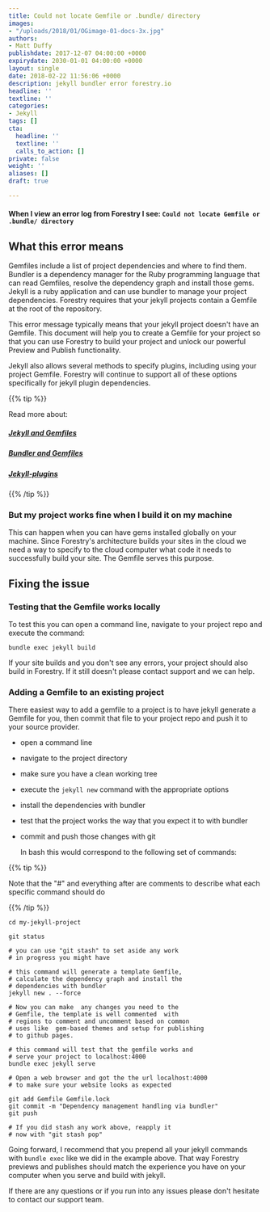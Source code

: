 ```yaml
---
title: Could not locate Gemfile or .bundle/ directory
images:
- "/uploads/2018/01/OGimage-01-docs-3x.jpg"
authors:
- Matt Duffy
publishdate: 2017-12-07 04:00:00 +0000
expirydate: 2030-01-01 04:00:00 +0000
layout: single
date: 2018-02-22 11:56:06 +0000
description: jekyll bundler error forestry.io
headline: ''
textline: ''
categories:
- Jekyll
tags: []
cta:
  headline: ''
  textline: ''
  calls_to_action: []
private: false
weight: ''
aliases: []
draft: true

---
```

#### When I view an error log from Forestry I see: `Could not locate Gemfile or .bundle/ directory`

## What this error means

Gemfiles include a list of project dependencies and where to find them.  Bundler is a dependency manager for the Ruby programming language that can read Gemfiles, resolve the dependency graph and install those gems.  Jekyll is a ruby application and can use bundler to manage your project dependencies.  Forestry requires that your jekyll projects contain a Gemfile at the root of the repository.

This error message typically means that your jekyll project doesn't have an Gemfile.  This document will help you to create a Gemfile for your project so that you can use Forestry to build your project and unlock our powerful Preview and Publish functionality.

Jekyll also allows several methods to specify plugins, including using your project Gemfile.  Forestry will continue to support all of these options specifically for jekyll plugin dependencies.

{{% tip %}}

Read more about:

##### [Jekyll and Gemfiles](https://jekyllrb.com/docs/quickstart/#about-bundler)

##### [Bundler and Gemfiles](http://bundler.io/)

##### [Jekyll-plugins](https://jekyllrb.com/docs/plugins/)

{{% /tip %}}

### But my project works fine when I build it on my machine

This can happen when you can have gems installed globally on your machine.  Since Forestry's architecture builds your sites in the cloud we need a way to specify to the cloud computer what code it needs to successfully build your site.  The Gemfile serves this purpose.

## Fixing the issue

### Testing that the Gemfile works locally

To test this you can open a command line, navigate to your  project repo and execute the command:

    bundle exec jekyll build

If  your site builds and you don't see any errors, your project should also build in Forestry.  If it still doesn't please contact support and we can help.

### Adding a Gemfile to an existing project

There easiest way to add a gemfile to a project is to have jekyll generate a Gemfile for you, then commit that file to your project repo and push it to your source provider.

* open a command line
* navigate to the project directory
* make sure you have a clean working tree
* execute the `jekyll new` command with the appropriate options
* install the dependencies with bundler
* test that the project works the way that you expect it to with bundler
* commit and push those changes with git

  In bash this would correspond to the following set of commands:

{{% tip %}}

Note that the "#" and everything after are comments to describe what each specific command should do

{{% /tip %}}

```  
cd my-jekyll-project  
 
git status 

# you can use "git stash" to set aside any work 
# in progress you might have

# this command will generate a template Gemfile,
# calculate the dependency graph and install the 
# dependencies with bundler  
jekyll new . --force 

# Now you can make  any changes you need to the 
# Gemfile, the template is well commented  with 
# regions to comment and uncomment based on common 
# uses like  gem-based themes and setup for publishing 
# to github pages.

# this command will test that the gemfile works and 
# serve your project to localhost:4000  
bundle exec jekyll serve 

# Open a web browser and got the the url localhost:4000 
# to make sure your website looks as expected

git add Gemfile Gemfile.lock
git commit -m "Dependency management handling via bundler"
git push

# If you did stash any work above, reapply it 
# now with "git stash pop"
```

Going forward, I recommend that you prepend all your jekyll  commands with `bundle exec` like we did in the example above. That way Forestry previews and publishes should match the experience you have on your computer when you serve and build with jekyll.

If there are any questions or if you run into any issues please don't hesitate to contact our support team.